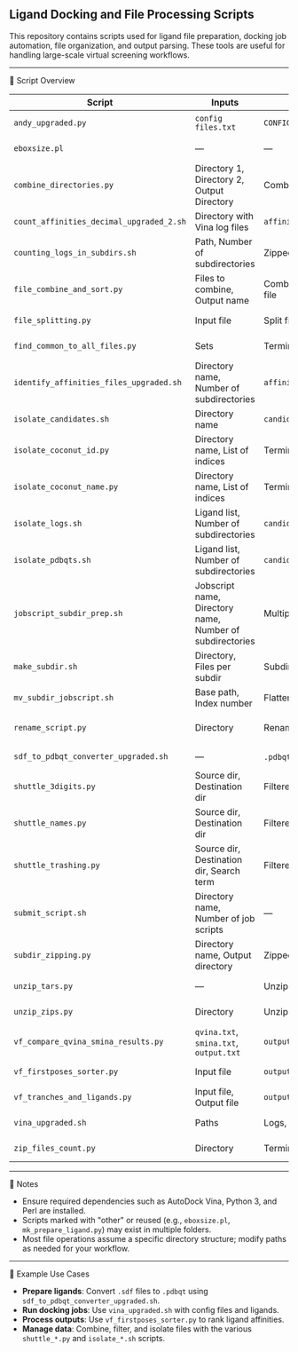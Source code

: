 ## Ligand Docking and File Processing Scripts

This repository contains scripts used for ligand file preparation, docking job automation, file organization, and output parsing. 
These tools are useful for handling large-scale virtual screening workflows.

---

📁 Script Overview

| Script | Inputs | Outputs | Dependency | Function |
|--------|--------|---------|------------|----------|
| `andy_upgraded.py` | `config files.txt` | `CONFIG_FORMAT.txt` | — | Sets paths in config files |
| `eboxsize.pl` | — | — | — | Prepares config files with specific ligand |
| `combine_directories.py` | Directory 1, Directory 2, Output Directory | Combined directory | — | Combines contents of two directories |
| `count_affinities_decimal_upgraded_2.sh` | Directory with Vina log files | `affinity_counts.txt` | — | Extracts and counts binding affinities |
| `counting_logs_in_subdirs.sh` | Path, Number of subdirectories | Zipped directory | — | Unzips logs, moves files, and counts them |
| `file_combine_and_sort.py` | Files to combine, Output name | Combined and sorted file | — | Combines and sorts files from low to high |
| `file_splitting.py` | Input file | Split files | — | Splits a file into 4 equal parts |
| `find_common_to_all_files.py` | Sets | Terminal output | — | Finds values common to all sets |
| `identify_affinities_files_upgraded.sh` | Directory name, Number of subdirectories | `affinity_file_names.txt` | — | Lists ligands and their affinities |
| `isolate_candidates.sh` | Directory name | `candidates/` | `unzip_zips.py` | Extracts files from defined ligand list |
| `isolate_coconut_id.py` | Directory name, List of indices | Terminal output | — | Retrieves Coconut ID (CNP) from `.sdf` files |
| `isolate_coconut_name.py` | Directory name, List of indices | Terminal output | — | Retrieves Coconut filenames from `.sdf` files |
| `isolate_logs.sh` | Ligand list, Number of subdirectories | `candidates/` | — | Moves selected log files to target directory |
| `isolate_pdbqts.sh` | Ligand list, Number of subdirectories | `candidates/` | — | Moves selected `.pdbqt` files to target directory |
| `jobscript_subdir_prep.sh` | Jobscript name, Directory name, Number of subdirectories | Multiple job scripts | — | Splits jobscript per ligand subdirectory |
| `make_subdir.sh` | Directory, Files per subdir | Subdirectories | — | Splits a directory into smaller subdirectories |
| `mv_subdir_jobscript.sh` | Base path, Index number | Flattened files | — | Moves files out of subdirectories |
| `rename_script.py` | Directory | Renamed files | — | Renames `3d_hydrated_coconut*` to `coconut*` |
| `sdf_to_pdbqt_converter_upgraded.sh` | — | `.pdbqt` files | `mk_prepare_ligand.py` | Converts `.sdf` files to `.pdbqt` |
| `shuttle_3digits.py` | Source dir, Destination dir | Filtered ligands | — | Moves ligands sized 100–1000 kDa |
| `shuttle_names.py` | Source dir, Destination dir | Filtered ligands | — | Moves ligands whose names start with a letter |
| `shuttle_trashing.py` | Source dir, Destination dir, Search term | Filtered ligands | — | Moves undesired ligands |
| `submit_script.sh` | Directory name, Number of job scripts | — | — | Submits all prepared jobscripts |
| `subdir_zipping.py` | Directory name, Output directory | Zipped subdirectories | — | Zips all subdirectories of a directory |
| `unzip_tars.py` | — | Unzipped tar files | — | Unzips all `.tar` files in working directory |
| `unzip_zips.py` | Directory | Unzipped zip files | — | Unzips all `.zip` files in a directory |
| `vf_compare_qvina_smina_results.py` | `qvina.txt`, `smina.txt`, `output.txt` | `output.txt` | — | Compares qvina and smina results |
| `vf_firstposes_sorter.py` | Input file | `output.txt` | — | Sorts Vina results from low to high |
| `vf_tranches_and_ligands.py` | Input file, Output file | `output.txt` | — | Extracts tranches and ligand names |
| `vina_upgraded.sh` | Paths | Logs, Outputs | — | Runs AutoDock Vina using templates |
| `zip_files_count.py` | Directory | Terminal output | — | Counts files inside `.zip` archives |

---

🔧 Notes

- Ensure required dependencies such as AutoDock Vina, Python 3, and Perl are installed.
- Scripts marked with "other" or reused (e.g., `eboxsize.pl`, `mk_prepare_ligand.py`) may exist in multiple folders.
- Most file operations assume a specific directory structure; modify paths as needed for your workflow.

---

🧪 Example Use Cases

- **Prepare ligands**: Convert `.sdf` files to `.pdbqt` using `sdf_to_pdbqt_converter_upgraded.sh`.
- **Run docking jobs**: Use `vina_upgraded.sh` with config files and ligands.
- **Process outputs**: Use `vf_firstposes_sorter.py` to rank ligand affinities.
- **Manage data**: Combine, filter, and isolate files with the various `shuttle_*.py` and `isolate_*.sh` scripts.
